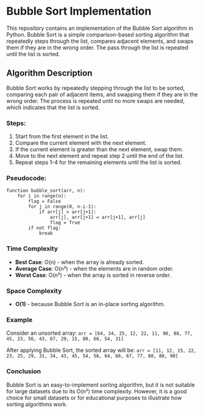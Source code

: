 # Bubble Sort Implementation

This repository contains an implementation of the Bubble Sort algorithm in Python. Bubble Sort is a simple comparison-based sorting algorithm that repeatedly steps through the list, compares adjacent elements, and swaps them if they are in the wrong order. The pass through the list is repeated until the list is sorted.

## Algorithm Description

Bubble Sort works by repeatedly stepping through the list to be sorted, comparing each pair of adjacent items, and swapping them if they are in the wrong order. The process is repeated until no more swaps are needed, which indicates that the list is sorted.

### Steps:
1. Start from the first element in the list.
2. Compare the current element with the next element.
3. If the current element is greater than the next element, swap them.
4. Move to the next element and repeat step 2 until the end of the list.
5. Repeat steps 1-4 for the remaining elements until the list is sorted.

### Pseudocode:
```
function bubble_sort(arr, n):
    for i in range(n):
        flag = False
        for j in range(0, n-i-1):
            if arr[j] > arr[j+1]:
                arr[j], arr[j+1] = arr[j+1], arr[j]
                flag = True
        if not flag:
            break
```

### Time Complexity
- **Best Case**: O(n) - when the array is already sorted.
- **Average Case**: O(n²) - when the elements are in random order.
- **Worst Case**: O(n²) - when the array is sorted in reverse order.

### Space Complexity
- **O(1)** - because Bubble Sort is an in-place sorting algorithm.

### Example

Consider an unsorted array:
`arr = [64, 34, 25, 12, 22, 11, 90, 88, 77, 45, 23, 56, 43, 67, 29, 15, 80, 66, 54, 31]`

After applying Bubble Sort, the sorted array will be:
`arr = [11, 12, 15, 22, 23, 25, 29, 31, 34, 43, 45, 54, 56, 64, 66, 67, 77, 80, 88, 90]`


### Conclusion

Bubble Sort is an easy-to-implement sorting algorithm, but it is not suitable for large datasets due to its O(n²) time complexity. However, it is a good choice for small datasets or for educational purposes to illustrate how sorting algorithms work.

